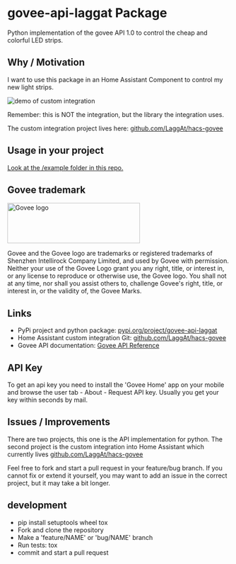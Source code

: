 # govee-api-laggat Package

Python implementation of the govee API 1.0 to control the cheap and colorful LED strips.

## Why / Motivation

I want to use this package in an Home Assistant Component to control my new light strips.

![demo of custom integration](doc/media/demo_20200920.gif)

Remember: this is NOT the integration, but the library the integration uses.

The custom integration project lives here: [github.com/LaggAt/hacs-govee](https://github.com/LaggAt/hacs-govee)

## Usage in your project

[Look at the /example folder in this repo.](https://github.com/LaggAt/python-govee-api/tree/master/example)

## Govee trademark

<img src="doc/media/govee_logo_orig.jpg" alt="Govee logo" width="300" height="91">

Govee and the Govee logo are trademarks or registered trademarks of Shenzhen Intellirock Company Limited, and used by Govee with permission. Neither your use of the Govee Logo grant you any right, title, or interest in, or any license to reproduce or otherwise use, the Govee logo. You shall not at any time, nor shall you assist others to, challenge Govee's right, title, or interest in, or the validity of, the Govee Marks.

## Links

- PyPi project and python package: [pypi.org/project/govee-api-laggat](https://pypi.org/project/govee-api-laggat/)
- Home Assistant custom integration Git: [github.com/LaggAt/hacs-govee](https://github.com/LaggAt/hacs-govee)
- Govee API documentation: [Govee API Reference](https://govee-public.s3.amazonaws.com/developer-docs/GoveeAPIReference.pdf)

## API Key

To get an api key you need to install the 'Govee Home' app on your mobile and browse the user tab - About - Request API key. Usually you get your key within seconds by mail.

## Issues / Improvements

There are two projects, this one is the API implementation for python.
The second project is the custom integration into Home Assistant which currently lives [github.com/LaggAt/hacs-govee](https://github.com/LaggAt/hacs-govee)

Feel free to fork and start a pull request in your feature/bug branch.
If you cannot fix or extend it yourself, you may want to add an issue in the correct project, but it may take a bit longer.

## development

* pip install setuptools wheel tox
* Fork and clone the repository
* Make a 'feature/NAME' or 'bug/NAME' branch
* Run tests: tox
* commit and start a pull request
